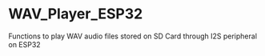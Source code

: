 # WAV_Player_ESP32
Functions to play WAV audio files stored on SD Card through I2S peripheral on ESP32
